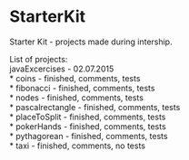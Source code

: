 # StarterKit  
Starter Kit - projects made during intership.  
  
List of projects:  
javaExcercises - 02.07.2015  
	* coins - finished, comments, tests  
	* fibonacci - finished, comments, tests  
	* nodes - finished, comments, tests  
	* pascalrectangle - finished, comments, tests  
	* placeToSplit - finished, comments, tests  
	* pokerHands - finished, comments, tests  
	* pythagorean - finished, comments, tests  
	* taxi - finished, comments, no tests  
